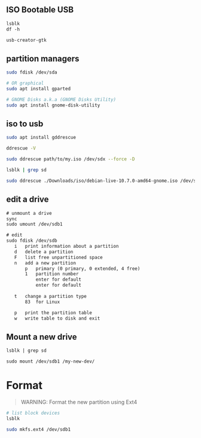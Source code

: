 ## ISO Bootable USB
```txt
lsblk
df -h

usb-creator-gtk
```


## partition managers
```bash
sudo fdisk /dev/sda

# OR graphical
sudo apt install gparted

# GNOME Disks a.k.a (GNOME Disks Utility)
sudo apt install gnome-disk-utility
```


## iso to usb
```bash
sudo apt install gddrescue

ddrescue -V

sudo ddrescue path/to/my.iso /dev/sdx --force -D

lsblk | grep sd

sudo ddrescue ./Downloads/iso/debian-live-10.7.0-amd64-gnome.iso /dev/sdb1
```


## edit a drive
```txt
# unmount a drive
sync
sudo umount /dev/sdb1

# edit
sudo fdisk /dev/sdb
   i   print information about a partition
   d   delete a partition
   F   list free unpartitioned space
   n   add a new partition
       p   primary (0 primary, 0 extended, 4 free)
       1   partition number
           enter for default
           enter for default
           
   t   change a partition type
       83  for Linux

   p   print the partition table
   w   write table to disk and exit
```


## Mount a new drive
```txt
lsblk | grep sd

sudo mount /dev/sdb1 /my-new-dev/
```


# Format
> WARNING: Format the new partition using Ext4
```bash
# list block devices
lsblk

sudo mkfs.ext4 /dev/sdb1
```
